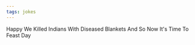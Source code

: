 ```yaml
---
tags: jokes
---
```


Happy We Killed Indians With Diseased Blankets And So Now It's Time To Feast Day